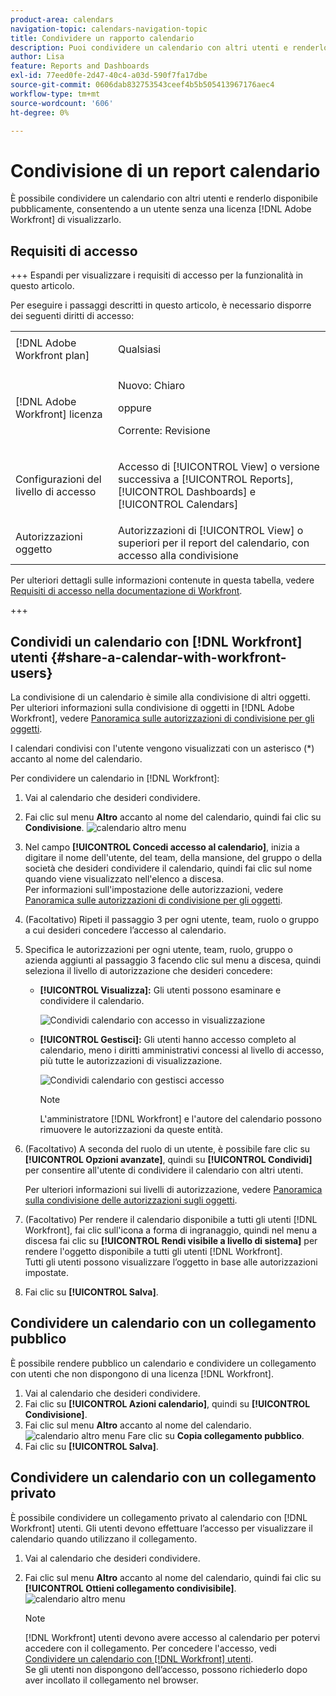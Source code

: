 ```yaml
---
product-area: calendars
navigation-topic: calendars-navigation-topic
title: Condividere un rapporto calendario
description: Puoi condividere un calendario con altri utenti e renderlo disponibile pubblicamente, consentendo a un utente senza una licenza di  [!DNL Adobe Workfront]  di visualizzarlo.
author: Lisa
feature: Reports and Dashboards
exl-id: 77eed0fe-2d47-40c4-a03d-590f7fa17dbe
source-git-commit: 0606dab832753543ceef4b5b505413967176aec4
workflow-type: tm+mt
source-wordcount: '606'
ht-degree: 0%

---
```


# Condivisione di un report calendario


È possibile condividere un calendario con altri utenti e renderlo disponibile pubblicamente, consentendo a un utente senza una licenza [!DNL Adobe Workfront] di visualizzarlo.

## Requisiti di accesso

+++ Espandi per visualizzare i requisiti di accesso per la funzionalità in questo articolo.

Per eseguire i passaggi descritti in questo articolo, è necessario disporre dei seguenti diritti di accesso:

<table style="table-layout:auto"> 
 <col> 
 </col> 
 <col> 
 </col> 
 <tbody> 
  <tr> 
   <td role="rowheader">[!DNL Adobe Workfront plan]</td> 
   <td> <p>Qualsiasi</p> </td> 
  </tr> 
  <tr> 
   <td role="rowheader">[!DNL Adobe Workfront] licenza</td> 
   <td><p>Nuovo: Chiaro</p>
       <p>oppure</p>
       <p>Corrente: Revisione</p></td> 
  </tr> 
  <tr> 
   <td role="rowheader">Configurazioni del livello di accesso</td> 
   <td> <p>Accesso di [!UICONTROL View] o versione successiva a [!UICONTROL Reports], [!UICONTROL Dashboards] e [!UICONTROL Calendars]</p></td> 
  </tr> 
  <tr> 
   <td role="rowheader">Autorizzazioni oggetto</td> 
   <td>Autorizzazioni di [!UICONTROL View] o superiori per il report del calendario, con accesso alla condivisione</td> 
  </tr> 
 </tbody> 
</table>

Per ulteriori dettagli sulle informazioni contenute in questa tabella, vedere [Requisiti di accesso nella documentazione di Workfront](/help/quicksilver/administration-and-setup/add-users/access-levels-and-object-permissions/access-level-requirements-in-documentation.md).

+++

## Condividi un calendario con [!DNL Workfront] utenti {#share-a-calendar-with-workfront-users}

La condivisione di un calendario è simile alla condivisione di altri oggetti. Per ulteriori informazioni sulla condivisione di oggetti in [!DNL Adobe Workfront], vedere [Panoramica sulle autorizzazioni di condivisione per gli oggetti](../../../workfront-basics/grant-and-request-access-to-objects/sharing-permissions-on-objects-overview.md).

I calendari condivisi con l&#39;utente vengono visualizzati con un asterisco (&#42;) accanto al nome del calendario.

Per condividere un calendario in [!DNL Workfront]:

1. Vai al calendario che desideri condividere.
1. Fai clic sul menu **Altro** accanto al nome del calendario, quindi fai clic su **Condivisione**.
   ![calendario altro menu](assets/more-menu-calendar.png)
1. Nel campo **[!UICONTROL Concedi accesso al calendario]**, inizia a digitare il nome dell&#39;utente, del team, della mansione, del gruppo o della società che desideri condividere il calendario, quindi fai clic sul nome quando viene visualizzato nell&#39;elenco a discesa.\
   Per informazioni sull&#39;impostazione delle autorizzazioni, vedere [Panoramica sulle autorizzazioni di condivisione per gli oggetti](../../../workfront-basics/grant-and-request-access-to-objects/sharing-permissions-on-objects-overview.md).

1. (Facoltativo) Ripeti il passaggio 3 per ogni utente, team, ruolo o gruppo a cui desideri concedere l’accesso al calendario.
1. Specifica le autorizzazioni per ogni utente, team, ruolo, gruppo o azienda aggiunti al passaggio 3 facendo clic sul menu a discesa, quindi seleziona il livello di autorizzazione che desideri concedere:

   * **[!UICONTROL Visualizza]:** Gli utenti possono esaminare e condividere il calendario.

     ![Condividi calendario con accesso in visualizzazione](assets/view-calendar.png)

   * **[!UICONTROL Gestisci]:** Gli utenti hanno accesso completo al calendario, meno i diritti amministrativi concessi al livello di accesso, più tutte le autorizzazioni di visualizzazione.

     ![Condividi calendario con gestisci accesso](assets/manage-calendar.png)

     >[!NOTE]
     >
     >L&#39;amministratore [!DNL Workfront] e l&#39;autore del calendario possono rimuovere le autorizzazioni da queste entità.

1. (Facoltativo) A seconda del ruolo di un utente, è possibile fare clic su **[!UICONTROL Opzioni avanzate]**, quindi su **[!UICONTROL Condividi]**&#x200B; per consentire all&#39;utente di condividere il calendario con altri utenti.

   Per ulteriori informazioni sui livelli di autorizzazione, vedere [Panoramica sulla condivisione delle autorizzazioni sugli oggetti](../../../workfront-basics/grant-and-request-access-to-objects/sharing-permissions-on-objects-overview.md).

1. (Facoltativo) Per rendere il calendario disponibile a tutti gli utenti [!DNL Workfront], fai clic sull&#39;icona a forma di ingranaggio, quindi nel menu a discesa fai clic su **[!UICONTROL Rendi visibile a livello di sistema]** per rendere l&#39;oggetto disponibile a tutti gli utenti [!DNL Workfront].\
   Tutti gli utenti possono visualizzare l’oggetto in base alle autorizzazioni impostate.

1. Fai clic su **[!UICONTROL Salva]**.

## Condividere un calendario con un collegamento pubblico

È possibile rendere pubblico un calendario e condividere un collegamento con utenti che non dispongono di una licenza [!DNL Workfront].

1. Vai al calendario che desideri condividere.
1. Fai clic su **[!UICONTROL Azioni calendario]**, quindi su **[!UICONTROL Condivisione]**.
1. Fai clic sul menu **Altro** accanto al nome del calendario.
   ![calendario altro menu](assets/more-menu-calendar.png)
Fare clic su **Copia collegamento pubblico**.
1. Fai clic su **[!UICONTROL Salva]**.

## Condividere un calendario con un collegamento privato

È possibile condividere un collegamento privato al calendario con [!DNL Workfront] utenti. Gli utenti devono effettuare l’accesso per visualizzare il calendario quando utilizzano il collegamento.

1. Vai al calendario che desideri condividere.
1. Fai clic sul menu **Altro** accanto al nome del calendario, quindi fai clic su **[!UICONTROL Ottieni collegamento condivisibile]**.
   ![calendario altro menu](assets/more-menu-calendar.png)

   >[!NOTE]
   >
   >[!DNL Workfront] utenti devono avere accesso al calendario per potervi accedere con il collegamento. Per concedere l&#39;accesso, vedi [Condividere un calendario con [!DNL Workfront] utenti](#share-a-calendar-with-workfront-users).\
   >Se gli utenti non dispongono dell’accesso, possono richiederlo dopo aver incollato il collegamento nel browser.
